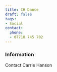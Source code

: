 ```yaml
---
title: CH Dance
draft: false
tags:
- Social
contact:
  phone:
  - 07710 745 702
---
```


### Information
Contact Carrie Hanson


